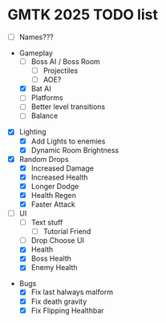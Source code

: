# GMTK 2025 TODO list

- [ ] Names???
- Gameplay
  - [ ] Boss AI / Boss Room
    - [ ] Projectiles
    - [ ] AOE?
  - [X] Bat AI
  - [ ] Platforms
  - [ ] Better level transitions
  - [ ] Balance
- [X] Lighting
  - [X] Add Lights to enemies
  - [X] Dynamic Room Brightness
- [X] Random Drops
  - [X] Increased Damage
  - [X] Increased Health
  - [X] Longer Dodge
  - [X] Health Regen
  - [X] Faster Attack
- [ ] UI
  - [ ] Text stuff
    - [ ] Tutorial Friend
  - [ ] Drop Choose UI
  - [X] Health
  - [X] Boss Health
  - [X] Enemy Health
- Bugs
  - [X] Fix last halways malform
  - [X] Fix death gravity
  - [X] Fix Flipping Healthbar

